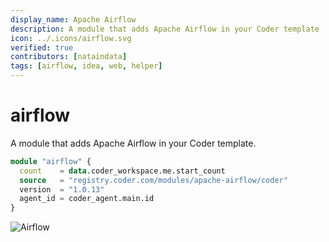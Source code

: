 ```yaml
---
display_name: Apache Airflow
description: A module that adds Apache Airflow in your Coder template
icon: ../.icons/airflow.svg
verified: true
contributors: [nataindata]
tags: [airflow, idea, web, helper]
---
```


# airflow

A module that adds Apache Airflow in your Coder template.

```tf
module "airflow" {
  count    = data.coder_workspace.me.start_count
  source   = "registry.coder.com/modules/apache-airflow/coder"
  version  = "1.0.13"
  agent_id = coder_agent.main.id
}
```

![Airflow](../.images/airflow.png)
